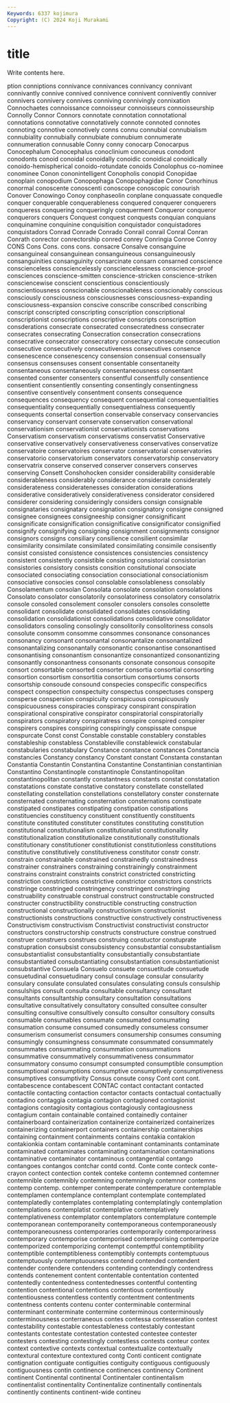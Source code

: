 ```yaml
---
Keywords: 6337 kojimura
Copyright: (C) 2024 Koji Murakami
---
```


# title

Write contents here.



ption conniptions connivance connivances
connivancy connivant connivantly connive connived connivence connivent connivently conniver connivers
connivery connives conniving connivingly connixation Connochaetes connoissance connoisseur connoisseurs connoisseurship
Connolly Connor Connors connotate connotation connotational connotations connotative connotatively connote
connoted connotes connoting connotive connotively conns connu connubial connubialism connubiality
connubially connubiate connubium connumerate connumeration connusable Conny conny conocarp Conocarpus
Conocephalum Conocephalus conoclinium conocuneus conodont conodonts conoid conoidal conoidally conoidic
conoidical conoidically conoido-hemispherical conoido-rotundate conoids Conolophus co-nominee conominee Conon cononintelligent
Conopholis conopid Conopidae conoplain conopodium Conopophaga Conopophagidae Conor Conorhinus conormal
conoscente conoscenti conoscope conoscopic conourish Conover Conowingo Conoy conphaseolin conplane
conquassate conquedle conquer conquerable conquerableness conquered conquerer conquerers conqueress conquering
conqueringly conquerment Conqueror conqueror conquerors conquers Conquest conquest conquests conquian
conquians conquinamine conquinine conquisition conquistador conquistadores conquistadors Conrad Conrade Conrado
Conrail conrail Conral Conran Conrath conrector conrectorship conred conrey Conringia
Conroe Conroy CONS Cons Cons. cons cons. consacre Consalve consanguine
consanguineal consanguinean consanguineous consanguineously consanguinities consanguinity consarcinate consarn consarned conscience
conscienceless consciencelessly consciencelessness conscience-proof consciences conscience-smitten conscience-stricken conscience-striken consciencewise conscient
conscientious conscientiously conscientiousness conscionable conscionableness conscionably conscious consciously consciousness consciousnesses
consciousness-expanding consciousness-expansion conscive conscribe conscribed conscribing conscript conscripted conscripting conscription
conscriptional conscriptionist conscriptions conscriptive conscripts conscripttion consderations consecrate consecrated consecratedness
consecrater consecrates consecrating Consecration consecration consecrations consecrative consecrator consecratory consectary
consecute consecution consecutive consecutively consecutiveness consecutives consence consenescence consenescency consension
consensual consensually consensus consensuses consent consentable consentaneity consentaneous consentaneously consentaneousness
consentant consented consenter consenters consentful consentfully consentience consentient consentiently consenting
consentingly consentingness consentive consentively consentment consents consequence consequences consequency consequent
consequential consequentialities consequentiality consequentially consequentialness consequently consequents consertal consertion conservable
conservacy conservancies conservancy conservant conservate conservation conservational conservationism conservationist conservationists
conservations Conservatism conservatism conservatisms conservatist Conservative conservative conservatively conservativeness conservatives
conservatize conservatoire conservatoires conservator conservatorial conservatories conservatorio conservatorium conservators conservatorship
conservatory conservatrix conserve conserved conserver conservers conserves conserving Consett Conshohocken
consider considerability considerable considerableness considerably considerance considerate considerately considerateness consideratenesses
consideration considerations considerative consideratively considerativeness considerator considered considerer considering consideringly
considers consign consignable consignataries consignatary consignation consignatory consigne consigned consignee
consignees consigneeship consigner consignificant consignificate consignification consignificative consignificator consignified consignify
consignifying consigning consignment consignments consignor consignors consigns consiliary consilience consilient
consimilar consimilarity consimilate consimilated consimilating consimile consisently consist consisted consistence
consistences consistencies consistency consistent consistently consistible consisting consistorial consistorian consistories
consistory consists consition consitutional consociate consociated consociating consociation consociational consociationism
consociative consocies consol consolable consolableness consolably Consolamentum consolan Consolata consolate
consolation consolations Consolato consolator consolatorily consolatoriness consolatory consolatrix console consoled
consolement consoler consolers consoles consolette consolidant consolidate consolidated consolidates consolidating
consolidation consolidationist consolidations consolidative consolidator consolidators consoling consolingly consolitorily consolitoriness
consols consolute consomm consomme consommes consonance consonances consonancy consonant consonantal
consonantalize consonantalized consonantalizing consonantally consonantic consonantise consonantised consonantising consonantism consonantize
consonantized consonantizing consonantly consonantness consonants consonate consonous consopite consort consortable
consorted consorter consortia consortial consorting consortion consortism consortitia consortium consortiums
consorts consortship consoude consound conspecies conspecific conspecifics conspect conspection conspectuity
conspectus conspectuses consperg consperse conspersion conspicuity conspicuous conspicuously conspicuousness conspiracies
conspiracy conspirant conspiration conspirational conspirative conspirator conspiratorial conspiratorially conspirators conspiratory
conspiratress conspire conspired conspirer conspirers conspires conspiring conspiringly conspissate conspue
conspurcate Const const Constable constable constablery constables constableship constabless Constableville
constablewick constabular constabularies constabulary Constance constance constances Constancia constancies Constancy
constancy Constant constant Constanta constantan Constantia Constantin Constantina Constantine Constantinian
constantinian Constantino Constantinople constantinople Constantinopolitan constantinopolitan constantly constantness constants constat
constatation constatations constate constative constatory constellate constellated constellating constellation constellations
constellatory conster consternate consternated consternating consternation consternations constipate constipated constipates
constipating constipation constipations constituencies constituency constituent constituently constituents constitute constituted
constituter constitutes constituting constitution constitutional constitutionalism constitutionalist constitutionality constitutionalization constitutionalize
constitutionally constitutionals constitutionary constitutioner constitutionist constitutionless constitutions constitutive constitutively constitutiveness
constitutor constr constr. constrain constrainable constrained constrainedly constrainedness constrainer constrainers
constraining constrainingly constrainment constrains constraint constraints constrict constricted constricting constriction
constrictions constrictive constrictor constrictors constricts constringe constringed constringency constringent constringing
construability construable construal construct constructable constructed constructer constructibility constructible constructing
construction constructional constructionally constructionism constructionist constructionists constructions constructive constructively constructiveness
Constructivism constructivism Constructivist constructivist constructor constructors constructorship constructs constructure construe
construed construer construers construes construing constuctor constuprate constupration consubsist consubsistency
consubstantial consubstantialism consubstantialist consubstantiality consubstantially consubstantiate consubstantiated consubstantiating consubstantiation consubstantiationist
consubstantive Consuela Consuelo consuete consuetitude consuetude consuetudinal consuetudinary consul consulage
consular consularity consulary consulate consulated consulates consulating consuls consulship consulships
consult consulta consultable consultancy consultant consultants consultantship consultary consultation consultations
consultative consultatively consultatory consulted consultee consulter consulting consultive consultively consulto
consultor consultory consults consumable consumables consumate consumated consumating consumation consume
consumed consumedly consumeless consumer consumerism consumerist consumers consumership consumes consuming
consumingly consumingness consummate consummated consummately consummates consummating consummation consummations consummative
consummatively consummativeness consummator consummatory consumo consumpt consumpted consumptible consumption consumptional
consumptions consumptive consumptively consumptiveness consumptives consumptivity Consus consute consy Cont
cont cont. contabescence contabescent CONTAC contact contactant contacted contactile contacting
contaction contactor contacts contactual contactually contadino contaggia contagia contagion contagioned
contagionist contagions contagiosity contagious contagiously contagiousness contagium contain containable contained
containedly container containerboard containerization containerize containerized containerizes containerizing containerport containers
containership containerships containing containment containments contains contakia contakion contakionkia contam
contaminable contaminant contaminants contaminate contaminated contaminates contaminating contamination contaminations contaminative
contaminator contaminous contangential contango contangoes contangos contchar contd contd. Conte
conte conteck conte-crayon contect contection contek conteke contemn contemned contemner
contemnible contemnibly contemning contemningly contemnor contemns contemp contemp. contemper contemperate
contemperature contemplable contemplamen contemplance contemplant contemplate contemplated contemplatedly contemplates contemplating
contemplatingly contemplation contemplations contemplatist contemplative contemplatively contemplativeness contemplator contemplators contemplature
contemple contemporanean contemporaneity contemporaneous contemporaneously contemporaneousness contemporaries contemporarily contemporariness contemporary
contemporise contemporised contemporising contemporize contemporized contemporizing contempt contemptful contemptibility contemptible
contemptibleness contemptibly contempts contemptuous contemptuously contemptuousness contend contended contendent contender
contendere contenders contending contendingly contendress contends contenement content contentable contentation
contented contentedly contentedness contentednesses contentful contenting contention contentional contentions contentious
contentiously contentiousness contentless contently contentment contentments contentness contents contenu conter
conterminable conterminal conterminant conterminate contermine conterminous conterminously conterminousness conterraneous contes
contessa contesseration contest contestability contestable contestableness contestably contestant contestants contestate
contestation contested contestee contester contesters contesting contestingly contestless contests conteur
contex context contextive contexts contextual contextualize contextually contextural contexture contextured
contg Conti conticent contignate contignation contiguate contiguities contiguity contiguous contiguously
contiguousness contin continence continences continency Continent continent Continental continental Continentaler
continentalism continentalist continentality Continentalize continentally continentals continently continents continent-wide contineu

